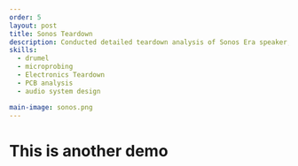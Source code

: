 ```yaml
---
order: 5
layout: post
title: Sonos Teardown
description: Conducted detailed teardown analysis of Sonos Era speaker, documenting internal components, driver configuration, and PCB design. Created technical documentation with photos and assembly insights for engineering reference. 
skills: 
  - drumel
  - microprobing
  - Electronics Teardown
  - PCB analysis
  - audio system design

main-image: sonos.png
---
```


# This is another demo

